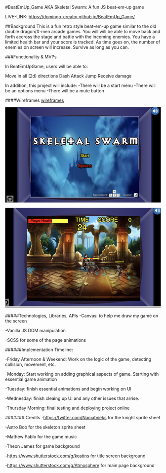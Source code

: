 #BeatEmUp_Game AKA Skeletal Swarm:
A fun JS beat-em-up game

LIVE-LINK: https://domingo-creator.github.io/BeatEmUp_Game/

##Background This is a fun retro style beat-em-up game similar to the old double dragon/X-men arcade games. You will will be able to move back and forth accross the stage and battle with the incoming enemies. You have a limited health bar and your score is tracked.  As time goes on, the number of enemies on screen will increase.  Survive as long as you can.

###Functionality & MVPs

In BeatEmUpGame, users will be able to:

Move in all (2d) directions
Dash
Attack
Jump
Receive damage

In addition, this project will include: 
-There will be a start menu 
-There will be an options menu
-There will be a mute button

####Wireframes
[wireframes](https://wireframe.cc/i5caUj)

![alt text](https://github.com/Domingo-creator/BeatEmUp_Game/blob/master/images/screenshots/titleScreenScreenshot.png)

![alt text](https://github.com/Domingo-creator/BeatEmUp_Game/blob/master/images/screenshots/inGameScreenshot.png)

#####Technologies, Libraries, APIs 
-Canvas: to help me draw my game on the screen 

-Vanilla JS DOM manipulation

-SCSS for some of the page animations

######Implementation Timeline:

-Friday Afternoon & Weekend: Work on the logic of the game, detecting collision, movement, etc. 

-Monday: Start working on adding graphical aspects of game. Starting with essential game animation 

-Tuesday: finish essential animations and begin working on UI 

-Wednesday: finish cleaing up UI and any other issues that arrise.

-Thursday Morning: final testing and deploying project online



####### Credits
-https://twitter.com/Namatnieks for the knight sprite sheet

-Astro Bob for the skeleton sprite sheet

-Mathew Pablo for the game music

-Theon James for game background

-https://www.shutterstock.com/g/kostins for title screen background

-https://www.shutterstock.com/g/Atmosphere for main page background




